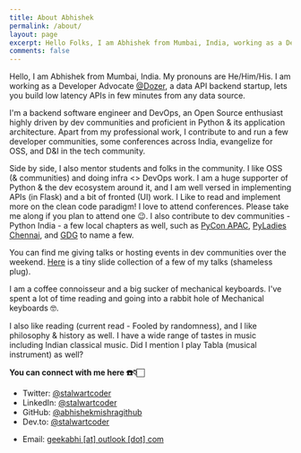 ```yaml
---
title: About Abhishek
permalink: /about/
layout: page
excerpt: Hello Folks, I am Abhishek from Mumbai, India, working as a Developer Advocate for the [Dozer](https://www.getdozer.io), a data API backend.
comments: false
---
```


Hello, I am Abhishek from Mumbai, India. My pronouns are He/Him/His. I am working as a Developer Advocate [@Dozer](https://www.github.com/getdozer/dozer), a data API backend startup, lets you build low latency APIs in few minutes from any data source.  

I'm a backend software engineer and DevOps, an Open Source enthusiast highly driven by dev communities and proficient in Python & its application architecture. Apart from my professional work, I contribute to and run a few developer communities, some conferences across India, evangelize for OSS, and D&I in the tech community.

Side by side, I also mentor students and folks in the community. I like OSS (& communities) and doing infra <> DevOps work. I am a huge supporter of Python & the dev ecosystem around it, and I am well versed in implementing APIs (in Flask) and a bit of fronted (UI) work. I Like to read and implement more on the clean code paradigm! I love to attend conferences. Please take me along if you plan to attend one :wink:. I also contribute to dev communities - Python India - a few local chapters as well, such as [PyCon APAC](https://twitter.com/pyconapac), [PyLadies Chennai](https://chennai.pyladies.com/), and [GDG](https://gdg.community.dev/gdg-cloud-chennai/) to name a few.

You can find me giving talks or hosting events in dev communities over the weekend. [Here](https://slides.com/abhishek-mishra) is a tiny slide collection of a few of my talks (shameless plug).

I am a coffee connoisseur and a big sucker of mechanical keyboards. I've spent a lot of time reading and going into a rabbit hole of Mechanical keyboards  :nerd_face:.

I also like reading (current read - Fooled by randomness), and I like philosophy & history as well. I have a wide range of tastes in music including Indian classical music. Did I mention I play Tabla (musical instrument) as well?

**You can connect with me here ☎️👇🏻**

- Twitter: <a href="https://twitter.com/stalwartcoder" target="_blank">@stalwartcoder</a>
- LinkedIn: <a href="https://linkedin.com/in/stalwartcoder" target="_blank">@stalwartcoder</a>
- GitHub: <a href="https://github.com/abhishekmishragithub" target="_blank">@abhishekmishragithub</a>
- Dev.to: <a href="https://dev.to/stalwartcoder" target="_blank">@stalwartcoder</a>
<!-- - Hashnode: <a href="https://hashnode.com/@stalwartcoder" target="_blank">@stalwartcoder</a> -->
- Email:  <a href = "mailto: geekabhi@outlook.com">geekabhi [at] outlook [dot]  com</a>
